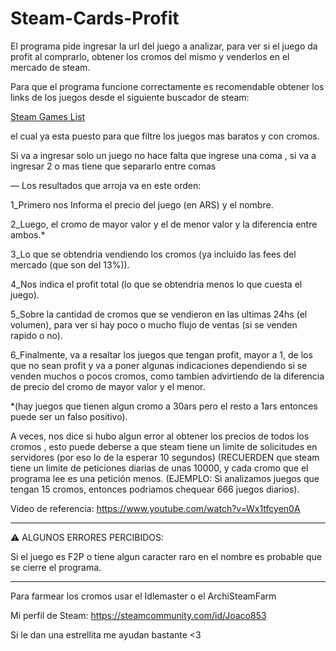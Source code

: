 # Steam-Cards-Profit
El programa pide ingresar la url del juego a analizar, para ver si el juego da profit al comprarlo, obtener los cromos del mismo y venderlos en el mercado de steam.

Para que el programa funcione correctamente es recomendable obtener los links de los juegos desde el siguiente buscador de steam:

[Steam Games List](https://store.steampowered.com/search/?sort_by=Price_ASC&category1=998&category2=29&specials=1&ndl=1)

el cual ya esta puesto para que filtre los juegos mas baratos y con cromos.

Si va a ingresar solo un juego no hace falta que ingrese una coma , si va a ingresar 2 o mas tiene que separarlo entre comas

— Los resultados que arroja va en este orden:
 
1_Primero nos Informa el precio del juego (en ARS) y el nombre.

2_Luego, el cromo de mayor valor y el de menor valor y la diferencia entre ambos.*

3_Lo que se obtendria vendiendo los cromos (ya incluido las fees del mercado (que son del 13%)).

4_Nos indica el profit total (lo que se obtendria menos lo que cuesta el juego).

5_Sobre la cantidad de cromos que se vendieron en las ultimas 24hs (el volumen), para ver si hay poco o mucho flujo de ventas (si se venden rapido o no).

6_Finalmente, va a resaltar los juegos que tengan profit, mayor a 1, de los que no sean profit y va a poner algunas indicaciones dependiendo si se venden muchos o pocos cromos, como tambien advirtiendo de la diferencia de precio del cromo de mayor valor y el menor.

*(hay juegos que tienen algun cromo a 30ars pero el resto a 1ars entonces puede ser un falso positivo).

A veces, nos dice si hubo algun error al obtener los precios de todos los cromos , esto puede deberse a que steam tiene un limite de solicitudes en servidores (por eso lo de la esperar 10 segundos) (RECUERDEN que steam tiene un limite de peticiones diarias de unas 10000, y cada cromo que el programa lee es una petición menos. (EJEMPLO: Si analizamos juegos que tengan 15 cromos, entonces podriamos chequear 666 juegos diarios).

Video de referencia: https://www.youtube.com/watch?v=Wx1tfcyen0A

--------------------------------------------------------------------------------------------------------------------------------------

⚠️ ALGUNOS ERRORES PERCIBIDOS:

Si el juego es F2P o tiene algun caracter raro en el nombre es probable que se cierre el programa.

--------------------------------------------------------------------------------------------------------------------------------------

Para farmear los cromos usar el Idlemaster o el ArchiSteamFarm

Mi perfil de Steam: https://steamcommunity.com/id/Joaco853

Si le dan una estrellita me ayudan bastante <3

